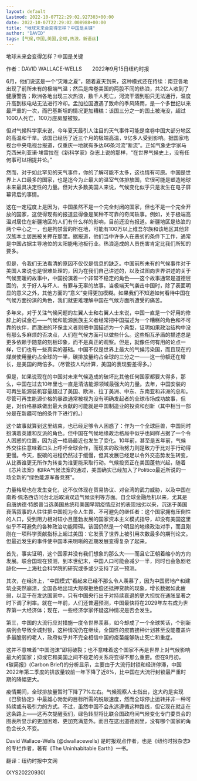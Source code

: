 ```yaml
---
layout: default
Lastmod: 2022-10-07T22:29:02.927303+00:00
date: 2022-10-07T22:29:02.008988+00:00
title: "地球未来会变得怎样？中国是关键"
author: "DAVID"
tags: [气候,中国,美国,全球,热浪，新语丝]
---
```


地球未来会变得怎样？中国是关键

作者：DAVID WALLACE-WELLS　　2022年9月15日纽约时报

6月，他们说这是一个“灾难之夏”，随着夏天到来，这种模式还在持续：南亚各地出现了前所未有的极端气温；然后是席卷美国的两股不同的热浪，共2亿人收到了健康警告；欧洲各地出现三次热浪，数千人死亡，河流干涸到船只无法通行，温度升高到核电站无法进行冷却。孟加拉国遭遇了致命的季风降雨，是一个多世纪以来最严重的一次，而巴基斯坦的情况更加糟糕：该国三分之一的国土被淹没，超过1000人死亡，100万座房屋被毁。

但对气候科学家来说，今年夏天最引人注目的天气事件可能是席卷中国大部分地区的高温和干旱。该国已经历了近三个月的极端高温，9亿多人受到影响。据国家电视台中央电视台报道，仅重庆一地就有多达66条河流“断流”。正如气象史学家马克西米利亚诺·埃雷拉在《新科学家》杂志上说的那样，“在世界气候史上，没有任何事可以相提并论。”

然而，对于如此罕见的天气事件，你的了解可能不太多，这也情有可原。中国是世界上人口最多的国家，也是迄今为止最大的温室气体排放国，它很可能是塑造地球未来最具决定性的力量。但对大多数美国人来说，气候变化似乎只是发生在电子屏幕背后的事情。

这在一定程度上是因为，中国虽然不是一个完全封闭的国家，但也不是一个完全开放的国家，这使得现有的报道显得像是某种不可靠的奇闻轶事。例如，关于极端高温对居住在新疆地区的人们有什么样的影响，目前还没有报道。新疆地区是热浪的两个中心之一，也是拘禁营的所在地，可能有100万以上维吾尔族和该地区其他非汉族本土居民被关押在那里。据报道，他们当中许多人在恶劣的条件下工作，通常是中国占据主导地位的太阳能电池板行业。热浪造成的人员伤害肯定比我们所知的要多。

但是，令我们无法看清的原因不仅仅是信息的缺乏。中国前所未有的气候事件对于美国人来说也是很难处理的，因为在我们自己讲述的，以及试图向世界讲述的关于气候变暖的故事中，中国扮演着一个非常不稳定的角色——这个故事通常是道德层面的，关于好人与坏人、有罪与无辜的故事。当极端天气袭击中国时，除了表面明显的意义之外，其他方面的“意义”变得更加模糊。如果我们不知道如何看待中国在气候方面扮演的角色，我们就更难理解中国在气候方面所遭受的痛苦。

多年来，对于关注气候问题的左翼人士和右翼人士来说，中国一直是一个好用的修辞上的试金石——气候和能源民族主义者经常把中国描述为一个糟糕的角色和不可靠的伙伴，而激进的环保主义者则把中国描述为一个典型，证明如果政治结构中没有那么多麻烦的否决点，人们在气候方面可以做些什么。这些相互矛盾的描述总是更多依赖于随意的刻板印象，而不是真正的观察。但是，就像任何有用的论点一样，它们也有一些真实的基础。中国不仅是世界上最大的气候污染国，而且现在的煤炭使用量约占全球的一半，碳排放量约占全球的三分之一——这一份额还在增长，是美国的两倍多。（尽管按人均计算，美国的表现要差得多。）

但是，如果说现在的中国对未来气候造成的破坏比其他任何国家都要大得多，那么，中国在过去10年里也一直是清洁能源领域最强大的力量。去年，中国安装的可再生能源装机容量超过了美国、欧洲、拉丁美洲、中东、东南亚和非洲的总和。尽管可再生能源价格的暴跌通常被视为没有明确发起者的全球市场成功故事，但是，对价格暴跌做出最大贡献的可能就是中国制造业的投资和创新（其中相当一部分是在新疆可怕的条件下进行的。）

这个故事就算到这里结束，也已经足够令人困惑了：作为一个全球巨兽，中国同时扮演着英雄和反派的角色。但中国在气候地缘政治格局中似乎也同样占据了一个令人困惑的位置，因为这一格局最近也发生了变化。10年前，甚至是五年前，气候外交往往意味着口头上呼吁全球合作，而现实的政治努力则是致力于比对手行动得更慢。今天，脱碳的进程仍然过于缓慢，但其发展已经足以令外交态势发生转变，从比赛谁更无所作为转变为谁更能采取行动。气候投资正在美国蓬勃兴起，随着《芯片法案》和IRA气候法案的通过，美国确实已经加入了Politico最近所说的一场全新的“绿色能源军备竞赛”。

力量格局也在发生变化，这不仅体现在贸易协议、对台湾的武力威胁，以及中国在南希·佩洛西访问台北后取消双边气候谈判等方面。自全球金融危机以来，尤其是自唐纳德·特朗普当选美国总统和美国早期疫情应对的表现拙劣以来，沉迷于美国衰落叙事的人往往把中国视为令人生畏、不可避免的继任者：这个国家拥有压倒性的人口，受到阻力相对较小且蓬勃发展的国家资本主义模式指导，却没有美国这里似乎不可避免的各种政治功能障碍。该国仍然是一个明显的地缘政治对手，而且刚刚在一项科学贡献指标上超过美国：它发表了世界上被引用次数最多的期刊论文。但最近发生的事件使中国本来明晰的近期发展变得复杂了起来。

首先，事实证明，这个国家并没有我们想象的那么大——而且它正朝着缩小的方向发展。联合国现在预测，到本世纪末，中国人口可能会减少一半，同时也会急剧老龄化——上海社会科学院的研究或多或少支持了这一预测。

其次，在经济上，“中国模式”看起来已经不那么令人羡慕了，因为中国房地产和建筑业突然崩溃，全国各地出现大规模拒绝偿还抵押贷款的现象，增长数据如此疲弱，以至于在发达国家中，只有中国央行出于对持续衰退的更大担忧在通胀显著之时下调了利率。就在一年前，人们还普遍预测，中国最快将在2029年左右成为世界第一大经济体；现在，一些经济学家怀疑这种情况是否会发生。

第三，中国的大流行应对措施一度令世界羡慕，如今却成了一个全球笑话，个别新病例会导致全城封锁，这种情况仍在继续，全国性的疫苗接种计划甚至没能覆盖许多最脆弱的老人，政府似乎并不完全相信中国的疫苗能够防止死亡和重症。

这并不意味着“中国泡沫”即将破裂；也不意味着这个国家不再是世界上对气候影响最大的国家；抑或它和美国之间不稳定的关系将变得不那么重要。但在9月初，《碳简报》(Carbon Brief)的分析显示，主要由于大流行封锁和经济停滞，中国2022年第二季度的排放量较前一年下降了近8%，比中国在大流行封锁最严重时期的降幅更大。

疫情期间，全球排放量暂时下降了7%左右。气候观察人士指出，这大约是实现《巴黎协定》中最雄心勃勃的目标所需的脱碳速度，然而全球停止运转并非一种可持续或有吸引力的方式。不过，虽然中国不会永远遵循这种路线，但它现在就走在这条路上——这再次提醒我们，绿色转型将比联合国政府间气候变化专门委员会的图表所显示的更加困难、更加充满意外。而且在这出道德剧里，没有哪个国家的角色会长久不变。

David Wallace-Wells (@dwallacewells) 是时报观点作者，也是《纽约时报杂志》的专栏作者，著有《The Uninhabitable Earth》一书。

翻译：纽约时报中文网

(XYS20220930)

